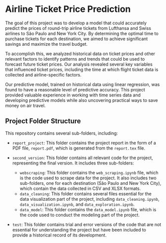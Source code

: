 # Airline Ticket Price Prediction

The goal of this project was to develop a model that could accurately predict the prices of round-trip airline tickets from Lufthansa and Swiss airlines to São Paulo and New York City. By determining the optimal time to purchase tickets for each destination, we aimed to achieve significant savings and maximize the travel budget.

To accomplish this, we analyzed historical data on ticket prices and other relevant factors to identify patterns and trends that could be used to forecast future ticket prices. Our analysis revealed several key variables that influenced ticket prices, including the time at which flight ticket data is collected and airline-specific factors.

Our predictive model, trained on historical data using linear regression, was found to have a reasonable level of predictive accuracy. This project provided valuable experience in working with time series data and developing predictive models while also uncovering practical ways to save money on air travel.

## Project Folder Structure

This repository contains several sub-folders, including:

- `report_project`: This folder contains the project report in the form of a PDF file, `report.pdf`, which is generated from the `report.tex` file.

- `second_version`: This folder contains all relevant code for the project, representing the final version. It includes three sub-folders:
  - `webscraping`: This folder contains the `web_scraping.ipynb` file, which is the code used to scrape data for the project. It also includes two sub-folders, one for each destination (São Paulo and New York City), which contain the data collected in CSV and XLSX formats.
  - `data_cleaning`: This folder contains several files essential for the data visualization part of the project, including `data_cleaning.ipynb`, `data_visualization.ipynb`, and `data_exploration.ipynb`.
  - `data_model`: This folder contains the `data_model.ipynb` file, which is the code used to conduct the modeling part of the project.

- `test`: This folder contains trial and error versions of the code that are not essential for understanding the project but have been included to provide a historical record of its development.

